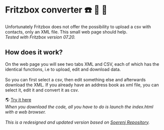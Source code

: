 # Fritzbox converter :phone: :notebook: :arrows_counterclockwise:
Unfortunately Fritzbox does not offer the possibility to upload a csv with contacts, only an XML file. This small web page should help. <br>
*Tested with Fritzbox version 07.20.*

## How does it work?
On the web page you will see two tabs XML and CSV, each of which has the identical functions, i.e to upload, edit and download data.<br>
<br>
So you can first select a csv, then edit something else and afterwards download the XML. If you already have an address book as xml file, you can select it, edit it and convert it as csv.

:earth_americas: [Try it here](https://mrnico96.github.io/fritzbox-converter/) <br>
*When you download the code, all you have to do is launch the index.html with a web browser.* <br>
<br>
*This is a redesigned and updated version based on [Soerenj Repository](https://github.com/soerenj/fritzbox_phonebook_convert_xml_csv_vcf/).*







